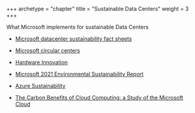 +++
archetype = "chapter"
title = "Sustainable Data Centers"
weight = 3
+++

What Microsoft implements for sustainable Data Centers

- [Microsoft datacenter sustainability fact sheets](https://infrastructuremap.microsoft.com/fact-sheets)

- [Microsoft circular centers](https://azure.microsoft.com/en-us/blog/learn-how-microsoft-circular-centers-are-scaling-cloud-supply-chain-sustainability/)

- [Hardware Innovation](https://azure.microsoft.com/en-us/global-infrastructure/hardware-innovation/)

- [Microsoft 2021 Environmental Sustainability Report](https://query.prod.cms.rt.microsoft.com/cms/api/am/binary/RE4RwfV)

- [Azure Sustainability](https://azure.microsoft.com/en-gb/global-infrastructure/sustainability/)

- [The Carbon Benefits of Cloud Computing: a Study of the Microsoft Cloud](https://www.microsoft.com/en-us/download/details.aspx?id=56950)
